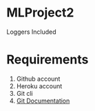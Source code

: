 # MLProject2
Loggers Included

# Requirements
1. Github account
2. Heroku account
3. Git cli
4. [Git Documentation](https://git-scm.com/docs/gittutorial)